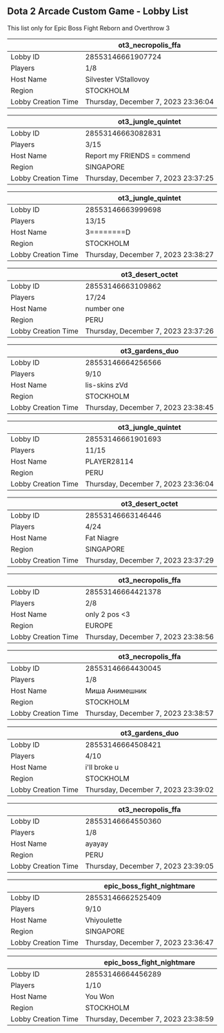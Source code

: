 ## Dota 2 Arcade Custom Game - Lobby List

This list only for Epic Boss Fight Reborn and Overthrow 3

|  | ot3_necropolis_ffa |
| ------ | ------ |
| Lobby ID | 28553146661907724 |
| Players | 1/8 |
| Host Name | Silvester VStallovoy |
| Region | STOCKHOLM |
| Lobby Creation Time | Thursday, December 7, 2023 23:36:04 |


|  | ot3_jungle_quintet |
| ------ | ------ |
| Lobby ID | 28553146663082831 |
| Players | 3/15 |
| Host Name | Report my FRIENDS = commend |
| Region | SINGAPORE |
| Lobby Creation Time | Thursday, December 7, 2023 23:37:25 |


|  | ot3_jungle_quintet |
| ------ | ------ |
| Lobby ID | 28553146663999698 |
| Players | 13/15 |
| Host Name | 3========D |
| Region | STOCKHOLM |
| Lobby Creation Time | Thursday, December 7, 2023 23:38:27 |


|  | ot3_desert_octet |
| ------ | ------ |
| Lobby ID | 28553146663109862 |
| Players | 17/24 |
| Host Name | number one |
| Region | PERU |
| Lobby Creation Time | Thursday, December 7, 2023 23:37:26 |


|  | ot3_gardens_duo |
| ------ | ------ |
| Lobby ID | 28553146664256566 |
| Players | 9/10 |
| Host Name | lis-skins zVd |
| Region | STOCKHOLM |
| Lobby Creation Time | Thursday, December 7, 2023 23:38:45 |


|  | ot3_jungle_quintet |
| ------ | ------ |
| Lobby ID | 28553146661901693 |
| Players | 11/15 |
| Host Name | PLAYER28114 |
| Region | PERU |
| Lobby Creation Time | Thursday, December 7, 2023 23:36:04 |


|  | ot3_desert_octet |
| ------ | ------ |
| Lobby ID | 28553146663146446 |
| Players | 4/24 |
| Host Name | Fat Niagre |
| Region | SINGAPORE |
| Lobby Creation Time | Thursday, December 7, 2023 23:37:29 |


|  | ot3_necropolis_ffa |
| ------ | ------ |
| Lobby ID | 28553146664421378 |
| Players | 2/8 |
| Host Name | only 2 pos <3 |
| Region | EUROPE |
| Lobby Creation Time | Thursday, December 7, 2023 23:38:56 |


|  | ot3_necropolis_ffa |
| ------ | ------ |
| Lobby ID | 28553146664430045 |
| Players | 1/8 |
| Host Name | Миша Анимешник |
| Region | STOCKHOLM |
| Lobby Creation Time | Thursday, December 7, 2023 23:38:57 |


|  | ot3_gardens_duo |
| ------ | ------ |
| Lobby ID | 28553146664508421 |
| Players | 4/10 |
| Host Name | i'll broke u |
| Region | STOCKHOLM |
| Lobby Creation Time | Thursday, December 7, 2023 23:39:02 |


|  | ot3_necropolis_ffa |
| ------ | ------ |
| Lobby ID | 28553146664550360 |
| Players | 1/8 |
| Host Name | ayayay |
| Region | PERU |
| Lobby Creation Time | Thursday, December 7, 2023 23:39:05 |


|  | epic_boss_fight_nightmare |
| ------ | ------ |
| Lobby ID | 28553146662525409 |
| Players | 9/10 |
| Host Name | Vhiyoulette |
| Region | SINGAPORE |
| Lobby Creation Time | Thursday, December 7, 2023 23:36:47 |


|  | epic_boss_fight_nightmare |
| ------ | ------ |
| Lobby ID | 28553146664456289 |
| Players | 1/10 |
| Host Name | You Won |
| Region | STOCKHOLM |
| Lobby Creation Time | Thursday, December 7, 2023 23:38:59 |


